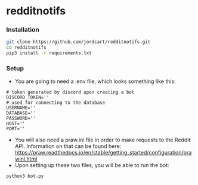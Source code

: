 # redditnotifs

### Installation
```bash
git clone https://github.com/jordcart/redditnotifs.git
cd redditnotifs
pip3 install -r requirements.txt
```

### Setup
* You are going to need a .env file, which looks something like this:
```
# token generated by discord upon creating a bot 
DISCORD_TOKEN=''
# used for connecting to the database
USERNAME=''
DATABASE=''
PASSWORD=''
HOST=''
PORT=''
```
* You will also need a praw.ini file in order to make requests to the Reddit API. Information on that can be found here: https://praw.readthedocs.io/en/stable/getting_started/configuration/prawini.html
* Upon setting up these two files, you will be able to run the bot:
```python
python3 bot.py
```



